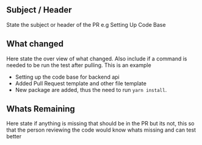 ## Subject / Header

State the subject or header of the PR e.g Setting Up Code Base

## What changed

Here state the over view of what changed. Also include if a command is needed to be run the test after pulling. This is an example

- Setting up the code base for backend api
- Added Pull Request template and other file template
- New package are added, thus the need to run `yarn install`.

## Whats Remaining

Here state if anything is missing that should be in the PR but its not, this so that the person reviewing the code would know whats missing and can test better
